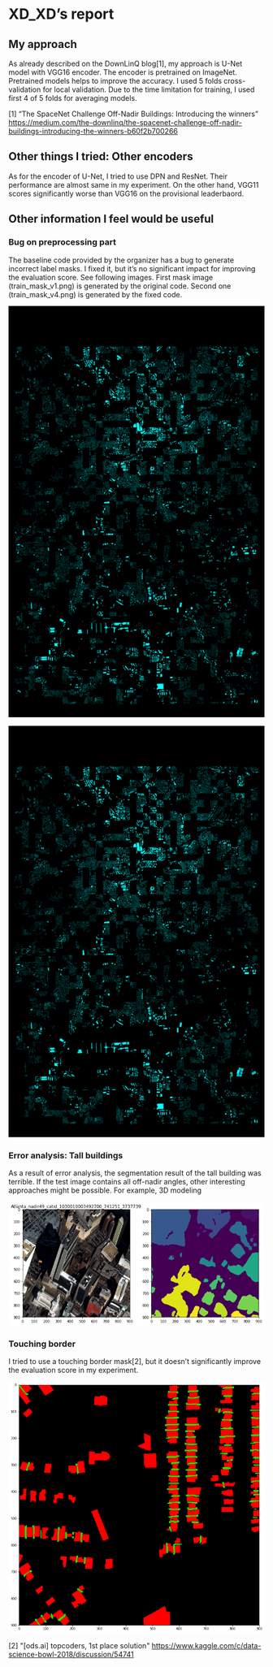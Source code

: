 # XD_XD’s report

## My approach

As already described on the DownLinQ blog[1], my approach is U-Net model with VGG16 encoder. The encoder is pretrained on ImageNet. Pretrained models helps to improve the accuracy. I used 5 folds cross-validation for local validation. Due to the time limitation for training, I used first 4 of 5 folds for averaging models.

[1] “The SpaceNet Challenge Off-Nadir Buildings: Introducing the winners” https://medium.com/the-downlinq/the-spacenet-challenge-off-nadir-buildings-introducing-the-winners-b60f2b700266

## Other things I tried: Other encoders

As for the encoder of U-Net, I tried to use DPN and ResNet. Their performance are almost same in my experiment. On the other hand, VGG11 scores significantly worse than VGG16 on the provisional leaderbaord.

## Other information I feel would be useful

### Bug on preprocessing part

The baseline code provided by the organizer has a bug to generate incorrect label masks. I fixed it, but it’s no significant impact for improving the evaluation score. See following images. First mask image (train_mask_v1.png) is generated by the original code. Second one (train_mask_v4.png) is generated by the fixed code.

![](train_mask_v1.png)

![](train_mask_v4.png)

### Error analysis: Tall buildings

As a result of error analysis, the segmentation result of the tall building was terrible. If the test image contains all off-nadir angles, other interesting approaches might be possible. For example, 3D modeling

![](181205_error_analysis_Atlanta_nadir49_catid_1030010003492700_741251_3737739.png)

### Touching border

I tried to use a touching border mask[2], but it doesn’t significantly improve the evaluation score in my experiment.

![](touching_border_after.png)

[2] "[ods.ai] topcoders, 1st place solution" https://www.kaggle.com/c/data-science-bowl-2018/discussion/54741

